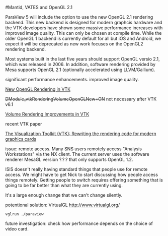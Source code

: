 #Mantid, VATES and OpenGL 2.1

ParaView 5 will include the option to use the new OpenGL 2.1 rendering backend. This new backend is designed for modern graphcis hardware and the VTK developers have shown some massive performance increases with improved image quality. This can only be chosen at compile time. While the older OpenGL 1 backend is currently default for all but iOS and Android, we expect it will be deprecated as new work focuses on the OpenGL2 rendering backend. 

Most systems built in the last five years should support OpenGL versio 2.1, which was released in 2006. 
In addition, software rendering provided by Mesa supports OpenGL 2.1 (optionally accelerated using LLVM/Gallium).

significant performance enhancements. improved image quality. 

[New OpenGL Rendering in VTK](http://www.kitware.com/source/home/post/144)

~~DModule_vtkRenderingVolumeOpenGLNew=ON~~ not necessary after VTK v6.1

[Volume Rendering Improvements in VTK](http://www.kitware.com/source/home/post/154)

recent VTK paper

[The Visualization Toolkit (VTK): Rewriting the rendering code for modern graphics cards](http://www.sciencedirect.com/science/article/pii/S2352711015000035)

issue: remote access. Many SNS users remotely access "Analysis Workstations" via the NX client. The current server uses
the software renderer MesaGL version ?.?.? that only supports OpenGL 1.2.

ISIS doesn't really having standard things that people use for remote access. 
We might have to get Nick to start discussing how people access things remotely. 
Getting people to switch requires offering something that is going to be far 
better than what they are currently using. 

It's a large enough change that we can't change silently.

potentional solution: VirtualGL http://www.virtualgl.org/

`vglrun ./paraview`

future investigation: check how performance depends on the choice of video card.
